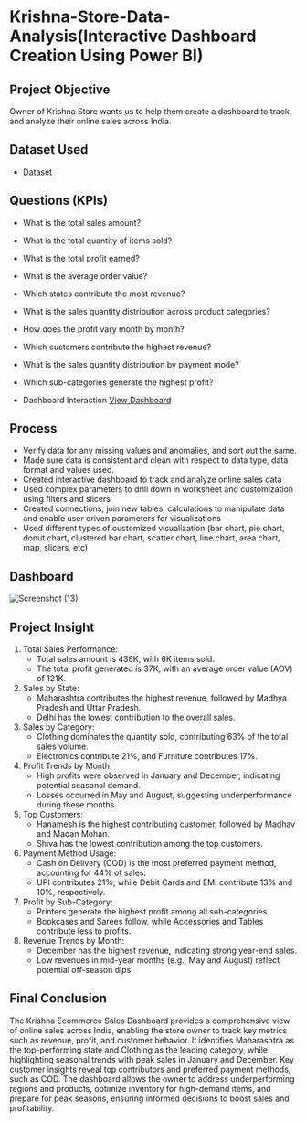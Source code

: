 # Krishna-Store-Data-Analysis(Interactive Dashboard Creation Using Power BI)

## Project Objective
Owner of Krishna Store wants us to help them create a dashboard to track and analyze their online sales across India.

## Dataset Used 
- <a href="https://github.com/AmiteshBatham15/Data-Analysis-Dashboard-/blob/main/Sales%20csv%201(in).csv">Dataset</a>

## Questions (KPIs)
- What is the total sales amount?
- What is the total quantity of items sold?
- What is the total profit earned?
- What is the average order value?
- Which states contribute the most revenue?
- What is the sales quantity distribution across product categories?
- How does the profit vary month by month?
- Which customers contribute the highest revenue?
- What is the sales quantity distribution by payment mode?
- Which sub-categories generate the highest profit?

- Dashboard Interaction <a href="https://github.com/AmiteshBatham15/Data-Analysis-Dashboard-/blob/main/Screenshot%20(13).png">View Dashboard</a>

## Process
- Verify data for any missing values and anomalies, and sort out the same.
- Made sure data is consistent and clean with respect to data type, data format and values used.
- Created interactive dashboard to track and analyze online sales data
- Used complex parameters to drill down in worksheet and customization using filters and slicers
- Created connections, join new tables, calculations to manipulate data and enable user driven parameters for visualizations
- Used different types of customized visualization (bar chart, pie chart, donut chart, clustered bar chart, scatter chart, line chart, area chart, map, slicers, etc)

## Dashboard 
![Screenshot (13)](https://github.com/user-attachments/assets/07c19e16-f9c1-4686-98c0-aff234dc343a)

## Project Insight
1. Total Sales Performance:
      - Total sales amount is 438K, with 6K items sold.
      - The total profit generated is 37K, with an average order value (AOV) of
        121K.
2. Sales by State:
      - Maharashtra contributes the highest revenue, followed by Madhya
        Pradesh and Uttar Pradesh.
      - Delhi has the lowest contribution to the overall sales.
3. Sales by Category:
      - Clothing dominates the quantity sold, contributing 63% of the total
        sales volume.
      - Electronics contribute 21%, and Furniture contributes 17%.
4. Profit Trends by Month:
      - High profits were observed in January and December, indicating
        potential seasonal demand.
      - Losses occurred in May and August, suggesting underperformance
        during these months.
5. Top Customers:
      - Hanamesh is the highest contributing customer, followed by Madhav
        and Madan Mohan.
      - Shiva has the lowest contribution among the top customers.
6. Payment Method Usage:
      - Cash on Delivery (COD) is the most preferred payment method,
        accounting for 44% of sales.
      - UPI contributes 21%, while Debit Cards and EMI contribute 13% and
        10%, respectively.
7. Profit by Sub-Category:
      - Printers generate the highest profit among all sub-categories.
      - Bookcases and Sarees follow, while Accessories and Tables
        contribute less to profits.
8. Revenue Trends by Month:
      - December has the highest revenue, indicating strong year-end sales.
      - Low revenues in mid-year months (e.g., May and August) reflect
        potential off-season dips.

## Final Conclusion
The Krishna Ecommerce Sales Dashboard provides a comprehensive view of online sales across India, enabling the store owner to track key metrics such as revenue, profit, and customer behavior. It identifies Maharashtra as the top-performing state and Clothing as the leading category, while highlighting seasonal trends with peak sales in January and December. Key customer insights reveal top contributors and preferred payment methods, such as COD. The dashboard allows the owner to address underperforming regions and products, optimize inventory for high-demand items, and prepare for peak seasons, ensuring informed decisions to boost sales and profitability.
